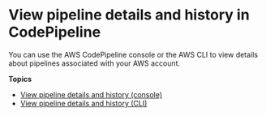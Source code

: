 # View pipeline details and history in CodePipeline<a name="pipelines-view"></a>

You can use the AWS CodePipeline console or the AWS CLI to view details about pipelines associated with your AWS account\. 

**Topics**
+ [View pipeline details and history \(console\)](pipelines-view-console.md)
+ [View pipeline details and history \(CLI\)](pipelines-view-cli.md)